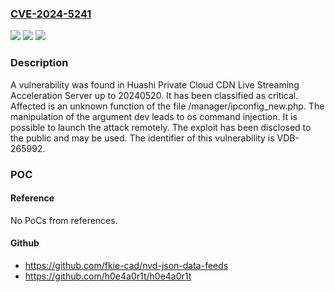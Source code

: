 ### [CVE-2024-5241](https://cve.mitre.org/cgi-bin/cvename.cgi?name=CVE-2024-5241)
![](https://img.shields.io/static/v1?label=Product&message=Private%20Cloud%20CDN%20Live%20Streaming%20Acceleration%20Server&color=blue)
![](https://img.shields.io/static/v1?label=Version&message=%3D%2020240520%20&color=brighgreen)
![](https://img.shields.io/static/v1?label=Vulnerability&message=CWE-78%20OS%20Command%20Injection&color=brighgreen)

### Description

A vulnerability was found in Huashi Private Cloud CDN Live Streaming Acceleration Server up to 20240520. It has been classified as critical. Affected is an unknown function of the file /manager/ipconfig_new.php. The manipulation of the argument dev leads to os command injection. It is possible to launch the attack remotely. The exploit has been disclosed to the public and may be used. The identifier of this vulnerability is VDB-265992.

### POC

#### Reference
No PoCs from references.

#### Github
- https://github.com/fkie-cad/nvd-json-data-feeds
- https://github.com/h0e4a0r1t/h0e4a0r1t

